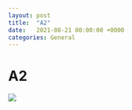 ```yaml
---
layout: post
title:  "A2"
date:   2021-08-21 00:00:00 +0000
categories: General
---
```


# A2

![](https://miro.medium.com/max/1050/1*e_Loq49BI4WmN7o9ItTADg.gif)
